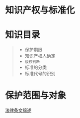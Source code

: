 # 知识产权与标准化

# 知识目录

> * 保护期限
> * 知识产权人确定
> * `侵权判断`
> * 标准的分类
> * 标准代号的识别

# 保护范围与对象

[法律条文综述](https://blog.csdn.net/soaipipiop/article/details/126910480)

